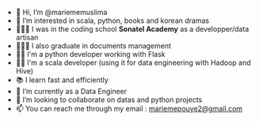 - 👋 Hi, I’m @mariememuslima
- 👀 I’m interested in scala, python, books and korean dramas
- 👩🏿‍🎓 I was in the coding school **Sonatel Academy** as a developper/data artisan
- 👩🏿‍🎓 I also graduate in documents management
- 💪🏿 I'm a python developer working with Flask
- 💪🏿 I'm a scala developer (using it for data engineering with Hadoop and Hive)
- 📚 I learn fast and efficiently
- 🌱 I’m currently as a Data Engineer
- 💞️ I’m looking to collaborate on datas and python projects
- 📫 You can reach me through my email : mariemepouye2@gmail.com

<!---
mariememuslima/mariememuslima is a ✨ special ✨ repository because its `README.md` (this file) appears on your GitHub profile.
You can click the Preview link to take a look at your changes.
--->

